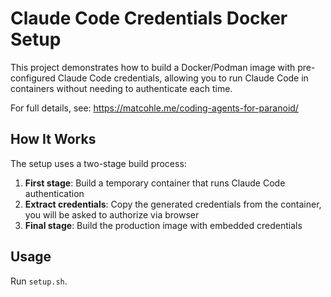 # Claude Code Credentials Docker Setup

This project demonstrates how to build a Docker/Podman image with pre-configured Claude Code credentials, allowing you to run Claude Code in containers without needing to authenticate each time.

For full details, see: https://matcohle.me/coding-agents-for-paranoid/

## How It Works

The setup uses a two-stage build process:

1. **First stage**: Build a temporary container that runs Claude Code authentication
2. **Extract credentials**: Copy the generated credentials from the container, you will be asked to authorize via browser
3. **Final stage**: Build the production image with embedded credentials

## Usage

Run `setup.sh`.
